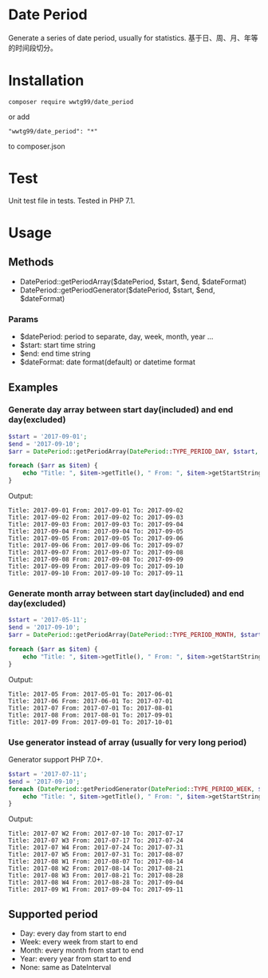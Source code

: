Date Period
===========

Generate a series of date period, usually for statistics.
基于日、周、月、年等的时间段切分。

# Installation

```
composer require wwtg99/date_period
```
or add 
```
"wwtg99/date_period": "*"
```
to composer.json

# Test
Unit test file in tests. Tested in PHP 7.1.

# Usage

## Methods
- DatePeriod::getPeriodArray($datePeriod, $start, $end, $dateFormat)
- DatePeriod::getPeriodGenerator($datePeriod, $start, $end, $dateFormat)

### Params
- $datePeriod: period to separate, day, week, month, year ...
- $start: start time string
- $end: end time string
- $dateFormat: date format(default) or datetime format

## Examples

### Generate day array between start day(included) and end day(excluded)
```php
$start = '2017-09-01';
$end = '2017-09-10';
$arr = DatePeriod::getPeriodArray(DatePeriod::TYPE_PERIOD_DAY, $start, $end);

foreach ($arr as $item) {
    echo "Title: ", $item->getTitle(), " From: ", $item->getStartString(), " To: ", $item->getEndString(), "\n";
}
```

Output:
```
Title: 2017-09-01 From: 2017-09-01 To: 2017-09-02
Title: 2017-09-02 From: 2017-09-02 To: 2017-09-03
Title: 2017-09-03 From: 2017-09-03 To: 2017-09-04
Title: 2017-09-04 From: 2017-09-04 To: 2017-09-05
Title: 2017-09-05 From: 2017-09-05 To: 2017-09-06
Title: 2017-09-06 From: 2017-09-06 To: 2017-09-07
Title: 2017-09-07 From: 2017-09-07 To: 2017-09-08
Title: 2017-09-08 From: 2017-09-08 To: 2017-09-09
Title: 2017-09-09 From: 2017-09-09 To: 2017-09-10
Title: 2017-09-10 From: 2017-09-10 To: 2017-09-11
```

### Generate month array between start day(included) and end day(excluded)
```php
$start = '2017-05-11';
$end = '2017-09-10';
$arr = DatePeriod::getPeriodArray(DatePeriod::TYPE_PERIOD_MONTH, $start, $end);

foreach ($arr as $item) {
    echo "Title: ", $item->getTitle(), " From: ", $item->getStartString(), " To: ", $item->getEndString(), "\n";
}
```

Output:
```
Title: 2017-05 From: 2017-05-01 To: 2017-06-01
Title: 2017-06 From: 2017-06-01 To: 2017-07-01
Title: 2017-07 From: 2017-07-01 To: 2017-08-01
Title: 2017-08 From: 2017-08-01 To: 2017-09-01
Title: 2017-09 From: 2017-09-01 To: 2017-10-01
```

### Use generator instead of array (usually for very long period)
Generator support PHP 7.0+.
```php
$start = '2017-07-11';
$end = '2017-09-10';
foreach (DatePeriod::getPeriodGenerator(DatePeriod::TYPE_PERIOD_WEEK, $start, $end) as $item) {
    echo "Title: ", $item->getTitle(), " From: ", $item->getStartString(), " To: ", $item->getEndString(), "\n";
}
```

Output:
```
Title: 2017-07 W2 From: 2017-07-10 To: 2017-07-17
Title: 2017-07 W3 From: 2017-07-17 To: 2017-07-24
Title: 2017-07 W4 From: 2017-07-24 To: 2017-07-31
Title: 2017-07 W5 From: 2017-07-31 To: 2017-08-07
Title: 2017-08 W1 From: 2017-08-07 To: 2017-08-14
Title: 2017-08 W2 From: 2017-08-14 To: 2017-08-21
Title: 2017-08 W3 From: 2017-08-21 To: 2017-08-28
Title: 2017-08 W4 From: 2017-08-28 To: 2017-09-04
Title: 2017-09 W1 From: 2017-09-04 To: 2017-09-11
```

## Supported period
- Day: every day from start to end
- Week: every week from start to end
- Month: every month from start to end
- Year: every year from start to end
- None: same as DateInterval
